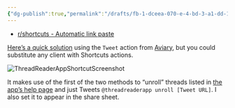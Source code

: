 ```yaml
---
{"dg-publish":true,"permalink":"/drafts/fb-1-dceea-070-e-4-bd-3-a1-dd-113173-f2-b61-d/","dgHomeLink":true,"dgPassFrontmatter":false}
---
```


- [r/shortcuts - Automatic link paste](https://reddit.com/r/shortcuts/comments/tt8ls7/automatic_link_paste/)

[Here’s a quick solution](https://www.icloud.com/shortcuts/878265cf3d5a422b85fec3dd40cb5678) using the `Tweet` action from [Aviary](https://apps.apple.com/us/app/aviary-for-twitter/id1522043420), but you could substitute any client with Shortcuts actions.

![ThreadReaderAppShortcutScreenshot](https://user-images.githubusercontent.com/43663476/161143443-79a418e5-cf84-4d8e-8f78-0a43bffc91aa.png)

It makes use of the first of the two methods to “unroll” threads listed in [the app’s help page](https://threadreaderapp.com/help) and just Tweets `@threadreaderapp unroll [Tweet URL]`. I also set it to appear in the share sheet.